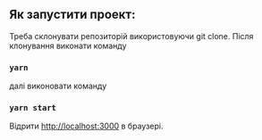 ## Як запустити проект:

Треба склонувати репозиторій використовуючи git clone.
Після клонування виконати команду

### `yarn`

далі виконовати команду 

### `yarn start `

Відрити  [http://localhost:3000](http://localhost:3000) в браузері.
